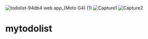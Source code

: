 ![todolist-94db4 web app_(Moto G4) (1)](https://user-images.githubusercontent.com/44098705/116371457-0ec74d00-a829-11eb-9688-0f4573b2e690.png)
![Capture1](https://user-images.githubusercontent.com/44098705/116371153-c019b300-a828-11eb-9cd7-39dca49d9110.JPG)
![Capture2](https://user-images.githubusercontent.com/44098705/116371176-c576fd80-a828-11eb-8015-3d90195d7054.JPG)
# mytodolist
